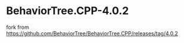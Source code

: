 # BehaviorTree.CPP-4.0.2
fork from https://github.com/BehaviorTree/BehaviorTree.CPP/releases/tag/4.0.2
